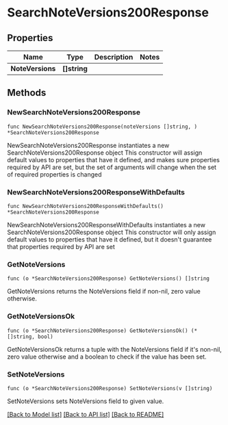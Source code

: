 # SearchNoteVersions200Response

## Properties

Name | Type | Description | Notes
------------ | ------------- | ------------- | -------------
**NoteVersions** | **[]string** |  | 

## Methods

### NewSearchNoteVersions200Response

`func NewSearchNoteVersions200Response(noteVersions []string, ) *SearchNoteVersions200Response`

NewSearchNoteVersions200Response instantiates a new SearchNoteVersions200Response object
This constructor will assign default values to properties that have it defined,
and makes sure properties required by API are set, but the set of arguments
will change when the set of required properties is changed

### NewSearchNoteVersions200ResponseWithDefaults

`func NewSearchNoteVersions200ResponseWithDefaults() *SearchNoteVersions200Response`

NewSearchNoteVersions200ResponseWithDefaults instantiates a new SearchNoteVersions200Response object
This constructor will only assign default values to properties that have it defined,
but it doesn't guarantee that properties required by API are set

### GetNoteVersions

`func (o *SearchNoteVersions200Response) GetNoteVersions() []string`

GetNoteVersions returns the NoteVersions field if non-nil, zero value otherwise.

### GetNoteVersionsOk

`func (o *SearchNoteVersions200Response) GetNoteVersionsOk() (*[]string, bool)`

GetNoteVersionsOk returns a tuple with the NoteVersions field if it's non-nil, zero value otherwise
and a boolean to check if the value has been set.

### SetNoteVersions

`func (o *SearchNoteVersions200Response) SetNoteVersions(v []string)`

SetNoteVersions sets NoteVersions field to given value.



[[Back to Model list]](../README.md#documentation-for-models) [[Back to API list]](../README.md#documentation-for-api-endpoints) [[Back to README]](../README.md)


